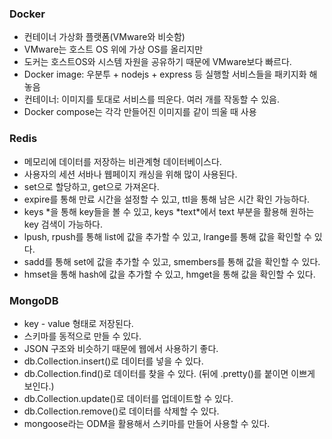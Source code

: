 ### Docker

- 컨테이너 가상화 플랫폼(VMware와 비슷함)
- VMware는 호스트 OS 위에 가상 OS를 올리지만
- 도커는 호스트OS와 시스템 자원을 공유하기 때문에 VMware보다 빠르다.
- Docker image: 우분투 + nodejs + express 등 실행할 서비스들을 패키지화 해놓음
- 컨테이너: 이미지를 토대로 서비스를 띄운다. 여러 개를 작동할 수 있음.
- Docker compose는 각각 만들어진 이미지를 같이 띄울 때 사용

### Redis

- 메모리에 데이터를 저장하는 비관계형 데이터베이스다.
- 사용자의 세션 서바나 웹페이지 캐싱을 위해 많이 사용된다.
- set으로 할당하고, get으로 가져온다.
- expire를 통해 만료 시간을 설정할 수 있고, ttl을 통해 남은 시간 확인 가능하다.
- keys \*을 통해 key들을 볼 수 있고, keys \*text\*에서 text 부분을 활용해 원하는 key 검색이 가능하다.
- lpush, rpush를 통해 list에 값을 추가할 수 있고, lrange를 통해 값을 확인할 수 있다.
- sadd를 통해 set에 값을 추가할 수 있고, smembers를 통해 값을 확인할 수 있다.
- hmset을 통해 hash에 값을 추가할 수 있고, hmget을 통해 값을 확인할 수 있다.

### MongoDB

- key - value 형태로 저장된다.
- 스키마를 동적으로 만들 수 있다.
- JSON 구조와 비슷하기 때문에 웹에서 사용하기 좋다.
- db.Collection.insert()로 데이터를 넣을 수 있다.
- db.Collection.find()로 데이터를 찾을 수 있다. (뒤에 .pretty()를 붙이면 이쁘게 보인다.)
- db.Collection.update()로 데이터를 업데이트할 수 있다.
- db.Collection.remove()로 데이터를 삭제할 수 있다.
- mongoose라는 ODM을 활용해서 스키마를 만들어 사용할 수 있다.
